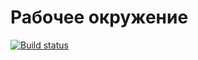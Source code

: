 # Рабочее окружение

[![Build status](https://ci.appveyor.com/api/projects/status/x7ledfxw08rx2ja5?svg=true)](https://ci.appveyor.com/project/DenGreen/ahj-01new)